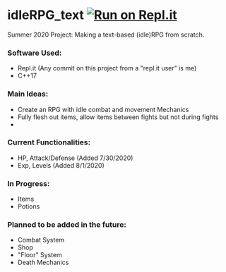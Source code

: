 # idleRPG_text [![Run on Repl.it](https://repl.it/badge/github/Azenros/idleRPG_text)](https://repl.it/github/Azenros/idleRPG_text)
Summer 2020 Project: Making a text-based (idle)RPG from scratch.

### Software Used:
- Repl.it (Any commit on this project from a "repl.it user" is me)
- C++17

### Main Ideas: 
- Create an RPG with idle combat and movement Mechanics
- Fully flesh out items, allow items between fights but not during fights
- 

### Current Functionalities:
- HP, Attack/Defense (Added 7/30/2020)
- Exp, Levels (Added 8/1/2020)

### In Progress:
- Items
- Potions

### Planned to be added in the future:
- Combat System
- Shop
- "Floor" System
- Death Mechanics
